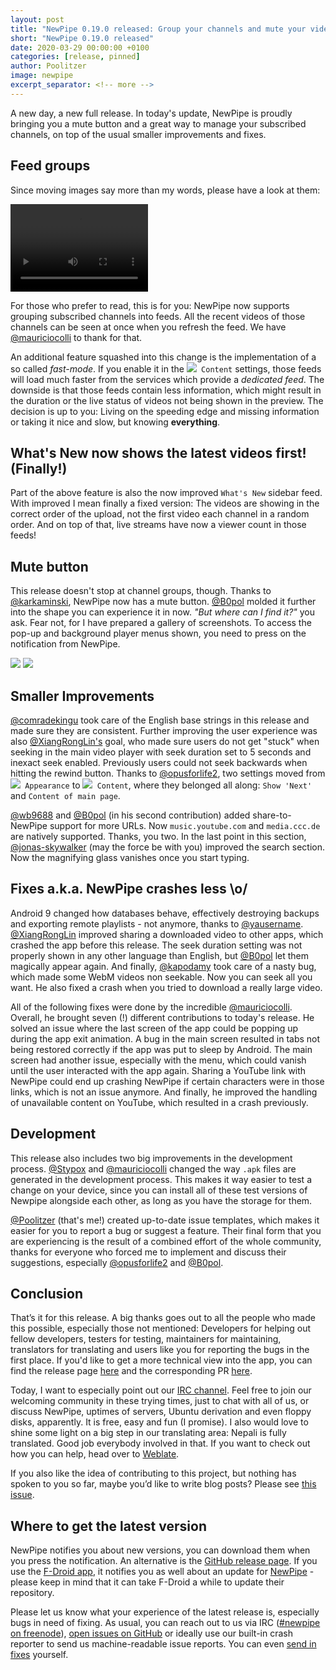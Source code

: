 ```yaml
---
layout: post
title: "NewPipe 0.19.0 released: Group your channels and mute your videos"
short: "NewPipe 0.19.0 released"
date: 2020-03-29 00:00:00 +0100
categories: [release, pinned]
author: Poolitzer
image: newpipe
excerpt_separator: <!-- more -->
---
```


A new day, a new full release. In today's update, NewPipe is proudly bringing you a mute button and a great way to manage your subscribed channels, on top of the usual smaller improvements and fixes.<!-- more -->


## Feed groups

Since moving images say more than my words, please have a look at them:

<video src="/img/folders.webm" class="no-flow img-responsive" width="220" height="140" autoplay loop></video>

For those who prefer to read, this is for you: NewPipe now supports grouping subscribed channels into feeds. All the recent videos of those channels can be seen at once when you refresh the feed. We have [@mauriciocolli](https://github.com/mauriciocolli) to thank for that.

An additional feature squashed into this change is the implementation of a so called _fast-mode_. If you enable it in the <code><nobr><img src="/img/icons/baseline-language-20px.svg" /> Content</nobr></code> settings, those feeds will load much faster from the services which provide a _dedicated feed_. The downside is that those feeds contain less information, which might result in the duration or the live status of videos not being shown in the preview. The decision is up to you: Living on the speeding edge and missing information or taking it nice and slow, but knowing **everything**.

## What's New now shows the latest videos first! (Finally!)

Part of the above feature is also the now improved `What's New` sidebar feed. With improved I mean finally a fixed version: The videos are showing in the correct order of the upload, not the first video each channel in a random order. And on top of that, live streams have now a viewer count in those feeds!


## Mute button

This release doesn't stop at channel groups, though. Thanks to [@karkaminski](https://github.com/karkaminski), NewPipe now has a mute button. [@B0pol](https://github.com/B0pol) molded it further into the shape you can experience it in now. _"But where can I find it?"_ you ask. Fear not, for I have prepared a gallery of screenshots. To access the pop-up and background player menus shown, you need to press on the notification from NewPipe.

<img class="no-flow vertical" src="/img/screenshots/mute_main.jpg"/>
<img class="no-flow img-responsive" src="/img/screenshots/mute_back.jpg"/>


## Smaller Improvements

[@comradekingu](https://github.com/comradekingu) took care of the English base strings in this release and made sure they are consistent. Further improving the user experience was also [@XiangRongLin's](https://github.com/XiangRongLin) goal, who made sure users do not get "stuck" when seeking in the main video player with seek duration set to 5 seconds and inexact seek enabled. Previously users could not seek backwards when hitting the rewind button. Thanks to [@opusforlife2](https://github.com/opusforlife2), two settings moved from <code><nobr><img src="/img/icons/color_lens-20px.svg" /> Appearance</nobr></code> to <code><nobr><img src="/img/icons/baseline-language-20px.svg" /> Content</nobr></code>, where they belonged all along: `Show 'Next'` and `Content of main page`.

[@wb9688](https://github.com/wb9688) and [@B0pol](https://github.com/B0pol) (in his second contribution) added share-to-NewPipe support for more URLs. Now `music.youtube.com` and `media.ccc.de` are natively supported. Thanks, you two. In the last point in this section, [@jonas-skywalker](https://github.com/jonas-skywalker) (may the force be with you) improved the search section. Now the magnifying glass vanishes once you start typing.

## Fixes a.k.a. NewPipe crashes less \o/

Android 9 changed how databases behave, effectively destroying backups and exporting remote playlists - not anymore, thanks to [@yausername](https://github.com/yausername). [@XiangRongLin](https://github.com/XiangRongLin) improved sharing a downloaded video to other apps, which crashed the app before this release. The seek duration setting was not properly shown in any other language than English, but [@B0pol](https://github.com/B0pol) let them magically appear again. And finally, [@kapodamy](https://github.com/kapodamy) took care of a nasty bug, which made some WebM videos non seekable. Now you can seek all you want. He also fixed a crash when you tried to download a really large video.

All of the following fixes were done by the incredible [@mauriciocolli](https://github.com/mauriciocolli). Overall, he brought seven (!) different contributions to today's release. He solved an issue where the last screen of the app could be popping up during the app exit animation. A bug in the main screen resulted in tabs not being restored correctly if the app was put to sleep by Android. The main screen had another issue, especially with the menu, which could vanish until the user interacted with the app again. Sharing a YouTube link with NewPipe could end up crashing NewPipe if certain characters were in those links, which is not an issue anymore. And finally, he improved the handling of unavailable content on YouTube, which resulted in a crash previously.

## Development

This release also includes two big improvements in the development process. [@Stypox](https://github.com/Stypox) and [@mauriciocolli](https://github.com/mauriciocolli) changed the way `.apk` files are generated in the development process. This makes it way easier to test a change on your device, since you can install all of these test versions of Newpipe alongside each other, as long as you have the storage for them.

[@Poolitzer](https://github.com/poolitzer) (that's me!) created up-to-date issue templates, which makes it easier for you to report a bug or suggest a feature. Their final form that you are experiencing is the result of a combined effort of the whole community, thanks for everyone who forced me to implement and discuss their suggestions, especially [@opusforlife2](https://github.com/opusforlife2) and [@B0pol](https://github.com/B0pol).


## Conclusion

That’s it for this release. A big thanks goes out to all the people who made this possible, especially those not mentioned: Developers for helping out fellow developers, testers for testing, maintainers for maintaining, translators for translating and users like you for reporting the bugs in the first place. If you'd like to get a more technical view into the app, you can find the release page [here](https://github.com/TeamNewPipe/NewPipe/releases/tag/v0.19.0) and the corresponding PR [here](https://github.com/TeamNewPipe/NewPipe/pull/3267).

Today, I want to especially point out our [IRC channel](https://webchat.freenode.net/?channels=newpipe). Feel free to join our welcoming community in these trying times, just to chat with all of us, or discuss NewPipe, uptimes of servers, Ubuntu derivation and even floppy disks, apparently. It is free, easy and fun (I promise).
I also would love to shine some light on a big step in our translating area: Nepali is fully translated. Good job everybody involved in that. If you want to check out how you can help, head over to [Weblate](https://hosted.weblate.org/projects/newpipe/).

If you also like the idea of contributing to this project, but nothing has spoken to you so far, maybe you’d like to write blog posts? Please see [this issue](https://github.com/TeamNewPipe/website/issues/125).


## Where to get the latest version

NewPipe notifies you about new versions, you can download them when you press the notification. An alternative is the [GitHub release page](https://github.com/TeamNewPipe/NewPipe/releases). If you use the [F-Droid app](https://f-droid.org/), it notifies you as well about an update for [NewPipe](https://f-droid.org/packages/org.schabi.newpipe/) - please keep in mind that it can take F-Droid a while to update their repository.

Please let us know what your experience of the latest release is, especially bugs in need of fixing. As usual, you can reach out to us via IRC ([#newpipe on freenode](https://webchat.freenode.net/?channels=newpipe)), [open issues on GitHub](https://github.com/TeamNewPipe/NewPipe/issues/new) or ideally use our built-in crash reporter to send us machine-readable issue reports. You can even [send in fixes](https://github.com/TeamNewPipe/NewPipe/blob/dev/.github/CONTRIBUTING.md#bug-fixing) yourself.
